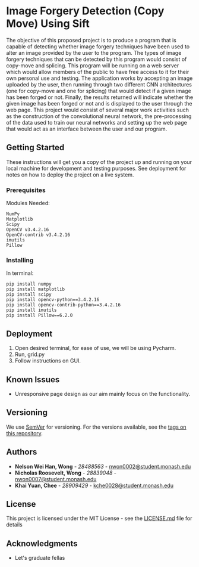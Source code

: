 # Image Forgery Detection (Copy Move) Using Sift
  
The objective of this proposed project is to produce a program that is capable of detecting whether image forgery techniques have been used to alter an image provided by the user to the program. The types of image forgery techniques that can be detected by this program would consist of copy-move and splicing. This program will be running on a web server which would allow members of the public to have free access to it for their own personal use and testing. The application works by accepting an image uploaded by the user, then running through two different CNN architectures (one for copy-move and one for splicing) that would detect if a given image has been forged or not. Finally, the results returned will indicate whether the given image has been forged or not and is displayed to the user through the web page. This project would consist of several major work activities such as the construction of the convolutional neural network, the pre-processing of the data used to train our neural networks and setting up the web page that would act as an interface between the user and our program.

## Getting Started

These instructions will get you a copy of the project up and running on your local machine for development and testing purposes. See deployment for notes on how to deploy the project on a live system.

### Prerequisites

Modules Needed:

```
NumPy
Matplotlib
Scipy
OpenCV v3.4.2.16
OpenCV-contrib v3.4.2.16
imutils
Pillow
```

### Installing

In terminal:

```
pip install numpy
pip install matplotlib
pip install scipy
pip install opencv-python==3.4.2.16
pip install opencv-contrib-python==3.4.2.16
pip install imutils
pip install Pillow==6.2.0
```

## Deployment

1. Open desired terminal, for ease of use, we will be using Pycharm.
2. Run, grid.py
3. Follow instructions on GUI.

## Known Issues

- Unresponsive page design as our aim mainly focus on the functionality.

## Versioning

We use [SemVer](http://semver.org/) for versioning. For the versions available, see the [tags on this repository](https://github.com/your/project/tags).  

## Authors

* **Nelson Wei Han, Wong** - *28488563* - nwon0002@student.monash.edu
* **Nicholas Roosevelt, Wong** - *28839048* - nwon0007@student.monash.edu
* **Khai Yuan, Chee** - *28909429* - kche0028@student.monash.edu


## License

This project is licensed under the MIT License - see the [LICENSE.md](LICENSE.md) file for details

## Acknowledgments

* Let's graduate fellas

